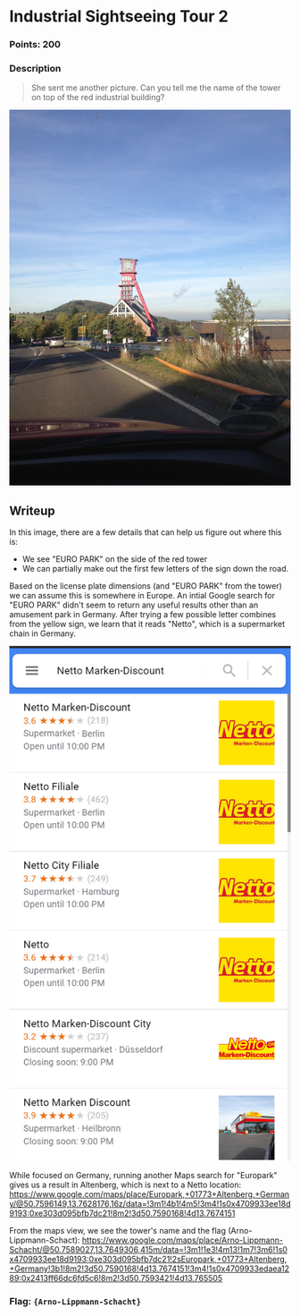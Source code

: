 # Industrial Sightseeing Tour 2

### Points: 200

### Description
> She sent me another picture. Can you tell me the name of the tower on top of the red industrial building?

![Task Image](../images/ist21.JPG)

## Writeup
In this image, there are a few details that can help us figure out where this is:
* We see "EURO PARK" on the side of the red tower
* We can partially make out the first few letters of the sign down the road.

Based on the license plate dimensions (and "EURO PARK" from the tower) we can assume this is somewhere in Europe. An intial Google search for "EURO PARK" didn't seem to return any useful results other than an amusement park in Germany. After trying a few possible letter combines from the yellow sign, we learn that it reads "Netto", which is a supermarket chain in Germany.

![Netto Google](../images/ist22.png)

While focused on Germany, running another Maps search for "Europark" gives us a result in Altenberg, which is next to a Netto location: https://www.google.com/maps/place/Europark,+01773+Altenberg,+Germany/@50.7596149,13.7628176,16z/data=!3m1!4b1!4m5!3m4!1s0x4709933ee18d9193:0xe303d095bfb7dc21!8m2!3d50.7590168!4d13.7674151

From the maps view, we see the tower's name and the flag (Arno-Lippmann-Schact): https://www.google.com/maps/place/Arno-Lippmann-Schacht/@50.7589027,13.7649306,415m/data=!3m1!1e3!4m13!1m7!3m6!1s0x4709933ee18d9193:0xe303d095bfb7dc21!2sEuropark,+01773+Altenberg,+Germany!3b1!8m2!3d50.7590168!4d13.7674151!3m4!1s0x4709933edaea1289:0x2413ff66dc6fd5c6!8m2!3d50.7593421!4d13.765505

### Flag: `{Arno-Lippmann-Schacht}`